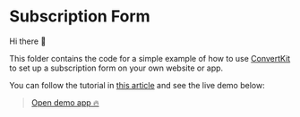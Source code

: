 # Subscription Form

Hi there 👋

This folder contains the code for a simple example of how to use [ConvertKit](https://app.convertkit.com/referrals/l/6be70e33-209f-48af-b124-1a17f1ce5e0a) to set up a subscription form on your own website or app.

You can follow the tutorial in [this article]() and see the live demo below:

> [Open demo app 🔥](https://peaceful-sammet-5cbbf9.netlify.app)